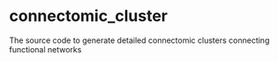 # connectomic_cluster
The source code to generate detailed connectomic clusters connecting functional networks
